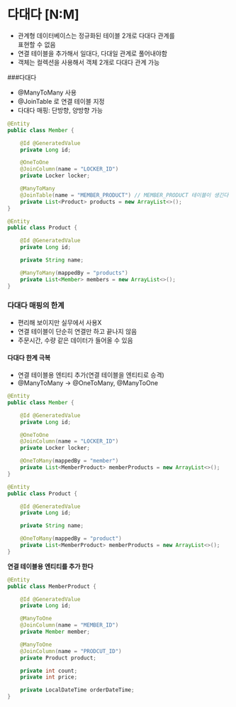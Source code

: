 # 다대다 [N:M]

- 관계형 데이터베이스는 정규화된 테이블 2개로 다대다 관계를<br>
  표현할 수 없음
- 연결 테이블을 추가해서 일대다, 다대일 관계로 풀어내야함
- 객체는 컬렉션을 사용해서 객체 2개로 다대다 관계 가능

###다대다
- @ManyToMany 사용
- @JoinTable 로 연결 테이블 지정
- 다대다 매핑: 단방향, 양방향 가능
```java
@Entity
public class Member {

    @Id @GeneratedValue
    private Long id;

    @OneToOne
    @JoinColumn(name = "LOCKER_ID")
    private Locker locker;

    @ManyToMany
    @JoinTable(name = "MEMBER_PRODUCT") // MEMBER_PRODUCT 테이블이 생긴다
    private List<Product> products = new ArrayList<>();
}
```

```java
@Entity
public class Product {

    @Id @GeneratedValue
    private Long id;

    private String name;

    @ManyToMany(mappedBy = "products")
    private List<Member> members = new ArrayList<>();
}
```

### 다대다 매핑의 한계
- 편리해 보이지만 실무에서 사용X
- 연결 테이블이 단순히 연결만 하고 끝나지 않음
- 주문시간, 수량 같은 데이터가 들어올 수 있음

#### 다대다 한계 극복
- 연결 테이블용 엔티티 추가(연결 테이블을 엔티티로 승격)
- @ManyToMany -> @OneToMany, @ManyToOne

```java
@Entity
public class Member {

    @Id @GeneratedValue
    private Long id;

    @OneToOne
    @JoinColumn(name = "LOCKER_ID")
    private Locker locker;

    @OneToMany(mappedBy = "member")
    private List<MemberProduct> memberProducts = new ArrayList<>();
}
```

```java
@Entity
public class Product {

    @Id @GeneratedValue
    private Long id;

    private String name;

    @OneToMany(mappedBy = "product")
    private List<MemberProduct> memberProducts = new ArrayList<>();
}
```
**연결 테이블용 엔티티를 추가 한다**
```java
@Entity
public class MemberProduct {

    @Id @GeneratedValue
    private Long id;

    @ManyToOne
    @JoinColumn(name = "MEMBER_ID")
    private Member member;

    @ManyToOne
    @JoinColumn(name = "PRODCUT_ID")
    private Product product;

    private int count;
    private int price;

    private LocalDateTime orderDateTime;
}
```